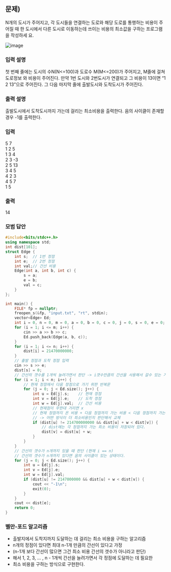 ﻿## 문제)
N개의 도시가 주어지고, 각 도시들을 연결하는 도로와 해당 도로를 통행하는 비용이 주어질
때 한 도시에서 다른 도시로 이동하는데 쓰이는 비용의 최소값을 구하는 프로그램을 작성하세
요.

![image](https://user-images.githubusercontent.com/75019048/179245838-ab6224c8-db34-4314-b848-c56371aa5b4e.png)


### 입력 설명
첫 번째 줄에는 도시의 수N(N<=100)과 도로수 M(M<=200)가 주어지고, M줄에 걸쳐 도로정보
와 비용이 주어진다. 만약 1번 도시와 2번도시가 연결되고 그 비용이 13이면 “1 2 13”으로
주어진다. 그 다음 마지막 줄에 출발도시와 도착도시가 주어진다. 

### 출력 설명
출발도시에서 도착도시까지 가는데 걸리는 최소비용을 출력한다. 음의 사이클이 존재할 경우
-1를 출력한다.

### 입력
5 7\
1 2 5\
1 3 4\
2 3 -3\
2 5 13\
3 4 5\
4 2 3\
4 5 7\
1 5

### 출력
14

### 모범 답안
``` Cpp
#include<bits/stdc++.h>
using namespace std;
int dist[101];
struct Edge {
    int s;  // 1번 정점
    int e;  // 2번 정점
    int val;// 간선 비용
    Edge(int a, int b, int c) {
        s = a;
        e = b;
        val = c;
    }
};

int main() {
    FILE* fp = nullptr;
    freopen_s(&fp, "input.txt", "rt", stdin);
    vector<Edge> Ed;
    int i = 0, n = 0, m = 0, a = 0, b = 0, c = 0, j = 0, s = 0, e = 0;
    for (i = 1; i <= m; i++) {
        cin >> a >> b >> c;
        Ed.push_back(Edge(a, b, c));
    }
    for (i = 1; i <= n; i++) {
        dist[i] = 21470000000;
    }
    // 출발 정점과 도착 정점 입력
    cin >> s >> e;
    dist[s] = 0;
    // 간선의 갯수를 1개씩 늘려가면서 판단 -> i갯수만큼의 간선을 사용해서 갈수 있는 거리를 판단
    for (i = 1; i < n; i++) { 
        // 현재 정점에서 다음 정점으로 가기 위한 반복문
        for (j = 0; j < Ed.size(); j++) {   
            int u = Ed[j].s;    // 현재 정점
            int v = Ed[j].e;    // 도착 정점
            int w = Ed[j].val;  // 간선 비용
            // 현재점이 무한대 거리면 x
            // 현재 정점까지 온 비용 + 다음 정점까지 가는 비용 < 다음 정점까지 가는 비용
            // -> 어떤 방식이 더 최소비용인지 판단해서 교체
            if (dist[u] != 214700000000 && dist[u] + w < dist[v]) {
                // dist에는 각 정점까지 가는 최소 비용이 저장되어 있다.
                dist[v] = dist[u] + w; 
            }
        }
    }
    // 간선의 갯수가 n개까지 있을 때 판단 (현재 i == n)
    // 간선의 갯수가 n개까지 있다면 음의 사이클이 있는 상태이다.
    for (j = 0; j < Ed.size(); j++) {
        int u = Ed[j].s;
        int v = Ed[j].e;
        int w = Ed[j].val;
        if (dist[u] != 2147000000 && dist[u] + w < dist[v]) {
            cout << "-1\n";
            exit(0);
        }
    }
    cout << dist[e];
    return 0;
}
```

### 벨만-포드 알고리즘
- 출발지에서 도착지까지 도달하는 데 걸리는 최소 비용을 구하는 알고리즘
- n개의 정점이 있다면 최대 n-1개 만큼의 간선이 있다고 가정
- (n-1개 보다 간선이 많으면 그건 최소 비용 간선의 갯수가 아니라고 판단)
- 해서 1, 2, 3, ... , n - 1개씩 간선을 늘려가면서 각 정점에 도달하는 데 필요한
- 최소 비용을 구하는 방식으로 구현한다.
